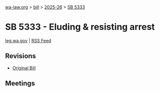 [wa-law.org](/) > [bill](/bill/) > [2025-26](/bill/2025-26/) > [SB 5333](/bill/2025-26/sb/5333/)

# SB 5333 - Eluding & resisting arrest
[leg.wa.gov](https://app.leg.wa.gov/billsummary?BillNumber=5333&Year=2025&Initiative=false) | [RSS Feed](./rss.xml)

## Revisions
* [Original Bill](1/)

## Meetings